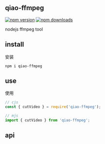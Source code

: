## qiao-ffmpeg

[![npm version](https://img.shields.io/npm/v/qiao-ffmpeg.svg?style=flat-square)](https://www.npmjs.org/package/qiao-ffmpeg)
[![npm downloads](https://img.shields.io/npm/dm/qiao-ffmpeg.svg?style=flat-square)](https://npm-stat.com/charts.html?package=qiao-ffmpeg)

nodejs ffmpeg tool

## install

安装

```shell
npm i qiao-ffmpeg
```

## use

使用

```javascript
// cjs
const { cutVideo } = require('qiao-ffmpeg');

// mjs
import { cutVideo } from 'qiao-ffmpeg';
```

## api
